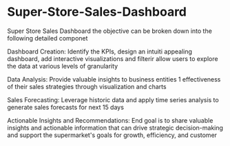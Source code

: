 # Super-Store-Sales-Dashboard
Super Store Sales Dashboard
the objective can be broken down into the following detailed componet

Dashboard Creation: Identify the KPIs, design an intuiti appealing dashboard, add interactive visualizations and filterir allow users to explore the data at various levels of granularity

Data Analysis: Provide valuable insights to business entities 1 effectiveness of their sales strategies through visualization and charts

Sales Forecasting: Leverage historic data and apply time series analysis to generate sales forecasts for next 15 days

Actionable Insights and Recommendations: End goal is to share valuable insights and actionable information that can drive strategic decision-making and support the supermarket's goals for growth, efficiency, and customer
